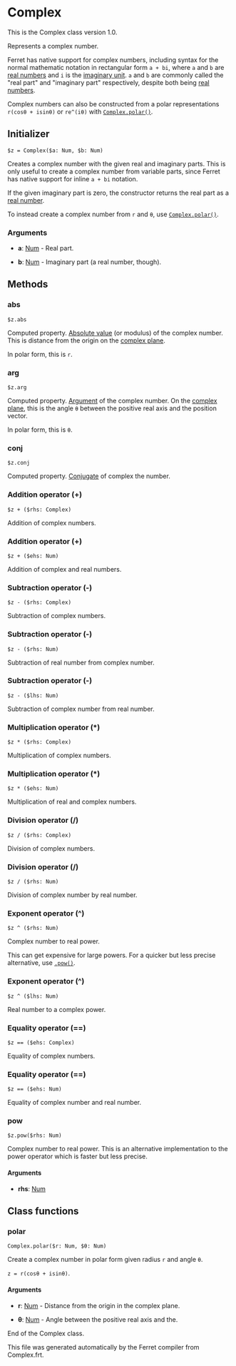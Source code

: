 # Complex

This is the Complex class version 1.0.

Represents a complex number.

Ferret has native support for complex numbers, including syntax for the
normal mathematic notation in rectangular form `a + bi`, where `a` and `b`
are [real numbers](Number.md) and `i` is the
[imaginary unit](https://en.wikipedia.org/wiki/Imaginary_unit).
`a` and `b` are commonly called the "real part" and "imaginary part"
respectively, despite both being [real numbers](Number.md).

Complex numbers can also be constructed from a polar representations
`r(cosθ + isinθ)` or `re^(iθ)` with [`Complex.polar()`](#polar).


## Initializer

```
$z = Complex($a: Num, $b: Num)
```

Creates a complex number with the given real and imaginary parts. This is
only useful to create a complex number from variable parts, since Ferret
has native support for inline `a + bi` notation.

If the given imaginary part is zero, the constructor returns the real part
as a [real number](Number.md).

To instead create a complex number from `r` and `θ`,
use [`Complex.polar()`](#polar).


### Arguments

* __a__: [Num](/doc/std/Number.md) - Real part.

* __b__: [Num](/doc/std/Number.md) - Imaginary part (a real number, though).

## Methods

### abs

```
$z.abs
```

Computed property. [Absolute value](https://en.wikipedia.org/wiki/Absolute_value#Complex_numbers)
(or modulus) of the complex number. This is distance from the origin on the
[complex plane](https://en.wikipedia.org/wiki/Complex_plane).

In polar form, this is `r`.



### arg

```
$z.arg
```

Computed property. [Argument](https://en.wikipedia.org/wiki/Argument_(complex_analysis)) of
the complex number. On the
[complex plane](https://en.wikipedia.org/wiki/Complex_plane), this is the
angle `θ` between the positive real axis and the position vector.

In polar form, this is `θ`.



### conj

```
$z.conj
```

Computed property. [Conjugate](https://en.wikipedia.org/wiki/Complex_conjugate) of complex the
number.



### Addition operator (+)

```
$z + ($rhs: Complex)
```

Addition of complex numbers.





### Addition operator (+)

```
$z + ($ehs: Num)
```

Addition of complex and real numbers.





### Subtraction operator (-)

```
$z - ($rhs: Complex)
```

Subtraction of complex numbers.





### Subtraction operator (-)

```
$z - ($rhs: Num)
```

Subtraction of real number from complex number.





### Subtraction operator (-)

```
$z - ($lhs: Num)
```

Subtraction of complex number from real number.





### Multiplication operator (*)

```
$z * ($rhs: Complex)
```

Multiplication of complex numbers.





### Multiplication operator (*)

```
$z * ($ehs: Num)
```

Multiplication of real and complex numbers.





### Division operator (/)

```
$z / ($rhs: Complex)
```

Division of complex numbers.





### Division operator (/)

```
$z / ($rhs: Num)
```

Division of complex number by real number.





### Exponent operator (^)

```
$z ^ ($rhs: Num)
```

Complex number to real power.

This can get expensive for large powers.
For a quicker but less precise alternative, use [`.pow()`](#pow).





### Exponent operator (^)

```
$z ^ ($lhs: Num)
```

Real number to a complex power.





### Equality operator (==)

```
$z == ($ehs: Complex)
```

Equality of complex numbers.





### Equality operator (==)

```
$z == ($ehs: Num)
```

Equality of complex number and real number.





### pow

```
$z.pow($rhs: Num)
```

Complex number to real power. This is an alternative implementation to the
power operator which is faster but less precise.


#### Arguments

* __rhs__: [Num](/doc/std/Number.md)  

## Class functions

### polar

```
Complex.polar($r: Num, $θ: Num)
```

Create a complex number in polar form given radius `r` and angle `θ`.

`z = r(cosθ + isinθ)`.


#### Arguments

* __r__: [Num](/doc/std/Number.md) - Distance from the origin in the complex plane.

* __θ__: [Num](/doc/std/Number.md) - Angle between the positive real axis and the.




End of the Complex class.

This file was generated automatically by the Ferret compiler from
Complex.frt.